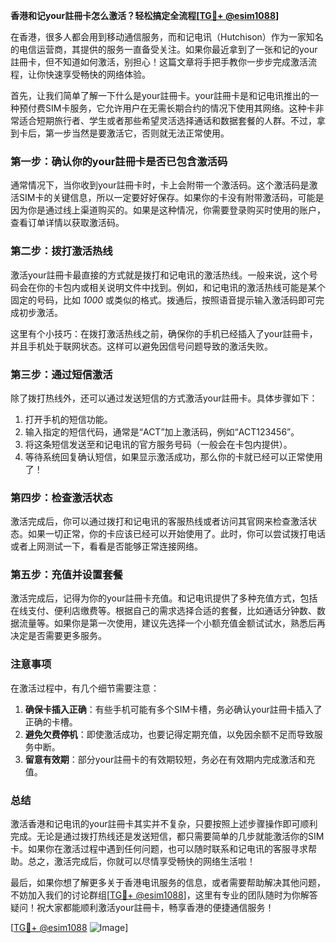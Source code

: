 **香港和记your註冊卡怎么激活？轻松搞定全流程[[TG💪+ @esim1088](https://t.me/s/esim1088)]**

在香港，很多人都会用到移动通信服务，而和记电讯（Hutchison）作为一家知名的电信运营商，其提供的服务一直备受关注。如果你最近拿到了一张和记的your註冊卡，但不知道如何激活，别担心！这篇文章将手把手教你一步步完成激活流程，让你快速享受畅快的网络体验。

首先，让我们简单了解一下什么是your註冊卡。your註冊卡是和记电讯推出的一种预付费SIM卡服务，它允许用户在无需长期合约的情况下使用其网络。这种卡非常适合短期旅行者、学生或者那些希望灵活选择通话和数据套餐的人群。不过，拿到卡后，第一步当然是要激活它，否则就无法正常使用。

### **第一步：确认你的your註冊卡是否已包含激活码**
通常情况下，当你收到your註冊卡时，卡上会附带一个激活码。这个激活码是激活SIM卡的关键信息，所以一定要好好保存。如果你的卡没有附带激活码，可能是因为你是通过线上渠道购买的。如果是这种情况，你需要登录购买时使用的账户，查看订单详情以获取激活码。

### **第二步：拨打激活热线**
激活your註冊卡最直接的方式就是拨打和记电讯的激活热线。一般来说，这个号码会在你的卡包内或相关说明文件中找到。例如，和记电讯的激活热线可能是某个固定的号码，比如 *1000* 或类似的格式。拨通后，按照语音提示输入激活码即可完成初步激活。

这里有个小技巧：在拨打激活热线之前，确保你的手机已经插入了your註冊卡，并且手机处于联网状态。这样可以避免因信号问题导致的激活失败。

### **第三步：通过短信激活**
除了拨打热线外，还可以通过发送短信的方式激活your註冊卡。具体步骤如下：
1. 打开手机的短信功能。
2. 输入指定的短信代码，通常是“ACT”加上激活码，例如“ACT123456”。
3. 将这条短信发送至和记电讯的官方服务号码（一般会在卡包内提供）。
4. 等待系统回复确认短信，如果显示激活成功，那么你的卡就已经可以正常使用了！

### **第四步：检查激活状态**
激活完成后，你可以通过拨打和记电讯的客服热线或者访问其官网来检查激活状态。如果一切正常，你的卡应该已经可以开始使用了。此时，你可以尝试拨打电话或者上网测试一下，看看是否能够正常连接网络。

### **第五步：充值并设置套餐**
激活完成后，记得为你的your註冊卡充值。和记电讯提供了多种充值方式，包括在线支付、便利店缴费等。根据自己的需求选择合适的套餐，比如通话分钟数、数据流量等。如果你是第一次使用，建议先选择一个小额充值金额试试水，熟悉后再决定是否需要更多服务。

### **注意事项**
在激活过程中，有几个细节需要注意：
1. **确保卡插入正确**：有些手机可能有多个SIM卡槽，务必确认your註冊卡插入了正确的卡槽。
2. **避免欠费停机**：即使激活成功，也要记得定期充值，以免因余额不足而导致服务中断。
3. **留意有效期**：部分your註冊卡的有效期较短，务必在有效期内完成激活和充值。

### **总结**
激活香港和记电讯的your註冊卡其实并不复杂，只要按照上述步骤操作即可顺利完成。无论是通过拨打热线还是发送短信，都只需要简单的几步就能激活你的SIM卡。如果你在激活过程中遇到任何问题，也可以随时联系和记电讯的客服寻求帮助。总之，激活完成后，你就可以尽情享受畅快的网络生活啦！

最后，如果你想了解更多关于香港电讯服务的信息，或者需要帮助解决其他问题，不妨加入我们的讨论群组[[TG💪+ @esim1088](https://t.me/s/esim1088)]，这里有专业的团队随时为你解答疑问！祝大家都能顺利激活your註冊卡，畅享香港的便捷通信服务！

[[TG💪+ @esim1088](https://t.me/s/esim1088) ![Image](https://i.postimg.cc/4NQfJmqS/Snipaste-2025-05-13-00-14-12.png)]